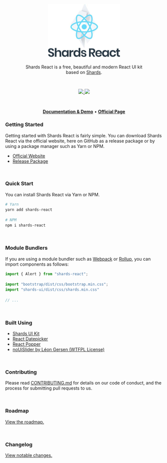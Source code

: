 <p align="center">
<img src="logo.jpg" width="230" />
</p>

<p align="center">
Shards React is a free, beautiful and modern React UI kit <br /> based on <a href="https://github.com/designrevision/shards-ui">Shards</a>.
</p>

<br />

<p align="center">
  <a href="#">
    <img src="https://img.shields.io/badge/License-MIT-brightgreen.svg" />
  </a>
  <a href="https://twitter.com/designrevision">
    <img src="https://img.shields.io/twitter/follow/DesignRevision.svg?style=social&label=Follow" />
  </a>
</p>

<br />

<p align="center">
  <a href="https://designrevision.com/docs/shards-react/"><strong>Documentation & Demo</strong></a> •
  <a href="https://designrevision.com/downloads/shards-react/"><strong>Official Page</strong></a>
</p>


### Getting Started

Getting started with Shards React is fairly simple. You can download Shards React via the official website, here on GitHub as a release package or by using a package manager such as Yarn or NPM.

* [Official Website](https://designrevision.com/downloads/shards-react)
* [Release Package](https://github.com/DesignRevision/shards-react/releases)

<br />

### Quick Start

You can install Shards React via Yarn or NPM.

```bash
# Yarn
yarn add shards-react

# NPM
npm i shards-react
```

<br />

### Module Bundlers

If you are using a module bundler such as [Webpack](https://webpack.js.org/) or [Rollup](https://rollupjs.org/), you can import components as follows:

```javascript
import { Alert } from "shards-react";

import "bootstrap/dist/css/bootstrap.min.css";
import "shards-ui/dist/css/shards.min.css"

// ...
```

<br />

### Built Using

* [Shards UI Kit](https://designrevision.com/downloads/shards/)
* [React Datepicker](https://reactdatepicker.com/)
* [React Popper](https://github.com/FezVrasta/react-popper)
* [noUiSlider by Léon Gersen (WTFPL License)](https://refreshless.com/nouislider/download/)

<br />

### Contributing

Please read [CONTRIBUTING.md](CONTRIBUTING.md) for details on our code of conduct, and the process for submitting pull requests to us.

<br />

### Roadmap

[View the roadmap.](http://designrevision.com/docs/shards-react/roadmap)

<br />

### Changelog

[View notable changes.](CHANGELOG.md)
